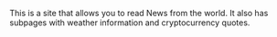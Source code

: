 This is a site that allows you to read News from the world. It also has subpages with weather information and cryptocurrency quotes.